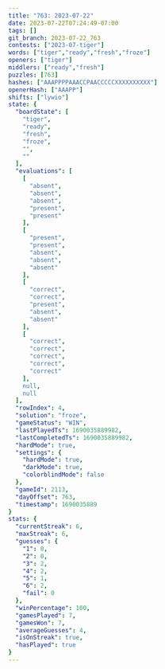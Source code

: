 ```yaml
---
title: "763: 2023-07-22"
date: 2023-07-22T07:24:49-07:00
tags: []
git_branch: 2023-07-22_763
contests: ["2023-07-tiger"]
words: ["tiger","ready","fresh","froze"]
openers: ["tiger"]
middlers: ["ready","fresh"]
puzzles: [763]
hashes: ["AAAPPPPAAACCPAACCCCCXXXXXXXXXX"]
openerHash: ["AAAPP"]
shifts: ["lywio"]
state: {
  "boardState": [
    "tiger",
    "ready",
    "fresh",
    "froze",
    "",
    ""
  ],
  "evaluations": [
    [
      "absent",
      "absent",
      "absent",
      "present",
      "present"
    ],
    [
      "present",
      "present",
      "absent",
      "absent",
      "absent"
    ],
    [
      "correct",
      "correct",
      "present",
      "absent",
      "absent"
    ],
    [
      "correct",
      "correct",
      "correct",
      "correct",
      "correct"
    ],
    null,
    null
  ],
  "rowIndex": 4,
  "solution": "froze",
  "gameStatus": "WIN",
  "lastPlayedTs": 1690035889982,
  "lastCompletedTs": 1690035889982,
  "hardMode": true,
  "settings": {
    "hardMode": true,
    "darkMode": true,
    "colorblindMode": false
  },
  "gameId": 2113,
  "dayOffset": 763,
  "timestamp": 1690035889
}
stats: {
  "currentStreak": 6,
  "maxStreak": 6,
  "guesses": {
    "1": 0,
    "2": 0,
    "3": 2,
    "4": 2,
    "5": 1,
    "6": 2,
    "fail": 0
  },
  "winPercentage": 100,
  "gamesPlayed": 7,
  "gamesWon": 7,
  "averageGuesses": 4,
  "isOnStreak": true,
  "hasPlayed": true
}
---
```

<!-- more -->
